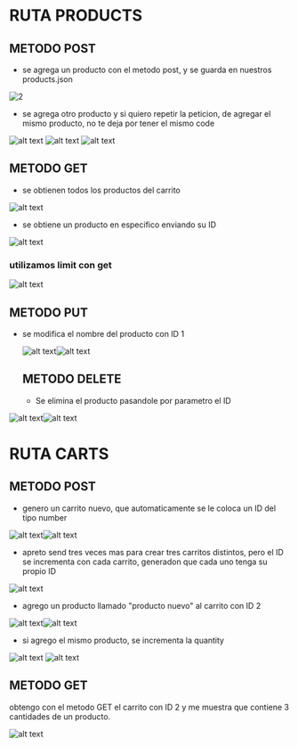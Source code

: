  # RUTA PRODUCTS
   ## METODO POST
- se agrega un producto con el metodo post, y se guarda en nuestros products.json

![2](https://github.com/Valentinajimenez0/primerPreEntregaBackend/assets/134071168/0836dd23-0af7-4808-baf7-08c64fd4e10f)


- se agrega otro producto y si quiero repetir la peticion, de agregar el mismo producto, no te deja por tener el mismo code

![alt text](image-9.png)
![alt text](<Captura de pantalla 2024-04-23 001929.png>)
![alt text](image-10.png)

   ## METODO GET

- se obtienen todos los productos del carrito

![alt text](<Captura de pantalla 2024-04-23 002222.png>)

- se obtiene un producto en especifico enviando su ID

![alt text](<Captura de pantalla 2024-04-23 002352.png>)

### utilizamos limit con get
![alt text](image-11.png)

   ## METODO PUT

- se modifica el nombre del producto con ID 1 

   ![alt text](<Captura de pantalla 2024-04-23 002943.png>)![alt text](<Captura de pantalla 2024-04-23 003022.png>) 

   ## METODO DELETE

  - Se elimina el producto pasandole por parametro el ID 

![alt text](<Captura de pantalla 2024-04-23 003330.png>)![alt text](<Captura de pantalla 2024-04-23 003408.png>) 



  # RUTA CARTS
  ## METODO POST
- genero un carrito nuevo, que automaticamente se le coloca un ID del tipo number

![alt text](image.png)![alt text](image-1.png)

- apreto send tres veces mas para crear tres carritos distintos, pero el ID se incrementa con cada carrito, generadon que cada uno tenga su propio ID 

![alt text](image-2.png)

- agrego un producto llamado "producto nuevo" al carrito con ID 2 

![alt text](image-3.png)![alt text](image-4.png)


- si agrego el mismo producto, se incrementa la quantity

![alt text](image-5.png)
![alt text](image-6.png)

 ## METODO GET

 obtengo con el metodo GET el carrito con ID 2 y me muestra que contiene 3 cantidades de un producto.

 ![alt text](image-7.png)
